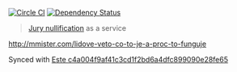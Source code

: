 [![Circle CI](https://circleci.com/gh/steida/vetoapp.svg?style=svg)](https://circleci.com/gh/steida/vetoapp)
[![Dependency Status](https://david-dm.org/steida/vetoapp.svg)](https://david-dm.org/steida/vetoapp)

> [Jury nullification](https://en.wikipedia.org/wiki/Jury_nullification) as a service

http://mmister.com/lidove-veto-co-to-je-a-proc-to-funguje

Synced with [Este c4a004f9af41c3cd1f2bd6a4dfc899090e28fe65](https://github.com/este/este/commit/c4a004f9af41c3cd1f2bd6a4dfc899090e28fe65)
